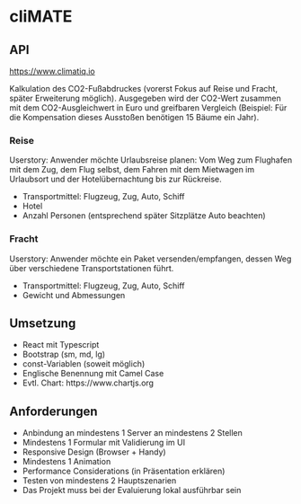 # cliMATE

## API
https://www.climatiq.io 

Kalkulation des CO2-Fußabdruckes (vorerst Fokus auf Reise und Fracht, später Erweiterung möglich). Ausgegeben wird der CO2-Wert zusammen mit dem CO2-Ausgleichwert in Euro und greifbaren Vergleich (Beispiel: Für die Kompensation dieses Ausstoßen benötigen 15 Bäume ein Jahr).

### Reise
Userstory: Anwender möchte Urlaubsreise planen: Vom Weg zum Flughafen mit dem Zug, dem Flug selbst, dem Fahren mit dem Mietwagen im Urlaubsort und der Hotelübernachtung bis zur Rückreise.
<ul>
  <li>
    Transportmittel: Flugzeug, Zug, Auto, Schiff
  </li>
  <li>
    Hotel
  </li>
  <li>
    Anzahl Personen (entsprechend später Sitzplätze Auto beachten)
  </li>
</ul>

### Fracht
Userstory: Anwender möchte ein Paket versenden/empfangen, dessen Weg über verschiedene Transportstationen führt.
<ul>
  <li>
    Transportmittel: Flugzeug, Zug, Auto, Schiff
  </li>
  <li>
    Gewicht und Abmessungen
  </li>
</ul>

## Umsetzung
<ul>
  <li>
    React mit Typescript
  </li>
  <li>
    Bootstrap (sm, md, lg)
  </li>
  <li>
    const-Variablen (soweit möglich)
  </li>
  <li>
    Englische Benennung mit Camel Case
  </li>
  <li>
    Evtl. Chart: https://www.chartjs.org 
  </li>
 </ul>
 
 ## Anforderungen
 <ul>
  <li>
    Anbindung an mindestens 1 Server an mindestens 2 Stellen
  </li>
  <li>
    Mindestens 1 Formular mit Validierung im UI
  </li>
  <li>
    Responsive Design (Browser + Handy)
  </li>
  <li>
    Mindestens 1 Animation
  </li>
  <li>
    Performance Considerations (in Präsentation erklären)
  </li>
  <li>
    Testen von mindestens 2 Hauptszenarien
  </li>
  <li>
    Das Projekt muss bei der Evaluierung lokal ausführbar sein
  </li>
 </ul>
